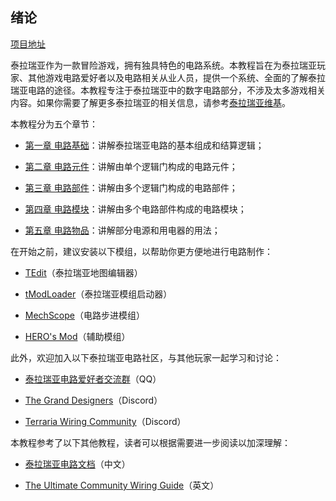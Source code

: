## 绪论

[项目地址](https://github.com/yfdyzjt/TerrariaDigitalWiringTutorial "泰拉瑞亚数字电路教程")

泰拉瑞亚作为一款冒险游戏，拥有独具特色的电路系统。本教程旨在为泰拉瑞亚玩家、其他游戏电路爱好者以及电路相关从业人员，提供一个系统、全面的了解泰拉瑞亚电路的途径。本教程专注于泰拉瑞亚中的数字电路部分，不涉及太多游戏相关内容。如果你需要了解更多泰拉瑞亚的相关信息，请参考[泰拉瑞亚维基](https://terraria.wiki.gg/zh/wiki/Terraria_Wiki "Terraria_Wiki")。

本教程分为五个章节：

* [第一章 电路基础](#第一章-电路基础)：讲解泰拉瑞亚电路的基本组成和结算逻辑；

* [第二章 电路元件](#第二章-电路元件)：讲解由单个逻辑门构成的电路元件；

* [第三章 电路部件](#第三章-电路部件)：讲解由多个逻辑门构成的电路部件；

* [第四章 电路模块](#第四章-电路模块)：讲解由多个电路部件构成的电路模块；

* [第五章 电路物品](#第五章-电路物品)：讲解部分电源和用电器的用法；

在开始之前，建议安装以下模组，以帮助你更方便地进行电路制作：

* [TEdit](https://github.com/TEdit/Terraria-Map-Editor/releases)（泰拉瑞亚地图编辑器）

* [tModLoader](https://store.steampowered.com/app/1281930/)（泰拉瑞亚模组启动器）

* [MechScope](https://steamcommunity.com/sharedfiles/filedetails/?id=3232991031)（电路步进模组）

* [HERO's Mod](https://steamcommunity.com/sharedfiles/filedetails/?id=2564645933)（辅助模组）

此外，欢迎加入以下泰拉瑞亚电路社区，与其他玩家一起学习和讨论：

* [泰拉瑞亚电路爱好者交流群](https://qm.qq.com/q/ZXDnybyQcE)（QQ）

* [The Grand Designers](https://discord.gg/qby8FSkHAW)（Discord）

* [Terraria Wiring Community](https://discord.gg/s6xbNqrUY2)（Discord）

本教程参考了以下其他教程，读者可以根据需要进一步阅读以加深理解：

* [泰拉瑞亚电路文档](https://github.com/putianyi889/TerrariaWiringTutorial/releases)（中文）

* [The Ultimate Community Wiring Guide](https://steamcommunity.com/sharedfiles/filedetails/?id=2832101012)（英文）
